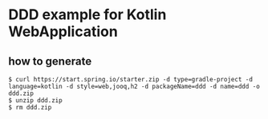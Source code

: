 # DDD example for Kotlin WebApplication

## how to generate 

```
$ curl https://start.spring.io/starter.zip -d type=gradle-project -d language=kotlin -d style=web,jooq,h2 -d packageName=ddd -d name=ddd -o ddd.zip
$ unzip ddd.zip
$ rm ddd.zip
```
